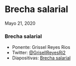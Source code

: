 # Brecha salarial
Mayo 21, 2020

### Brecha salarial
* Ponente: Grissel Reyes Rios
* Twitter: [@GrisellReyesRi2](https://twitter.com/GrisellReyesRi2)
* Diapositivas: [Brecha salarial](/material/Brecha_Salarial_CAFE_con_Ingenieras.pdf)